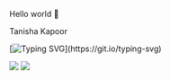  Hello world 👋
 
 Tanisha Kapoor
 
[![Typing SVG](https://readme-typing-svg.demolab.com/?lines=UI+/+UX+Designer;Full+Stack+Developer;Student;)](https://git.io/typing-svg)

<img src="https://github-readme-stats.vercel.app/api?username=tanishakapoor11&show_icons=true"/>

<img src="https://github-readme-stats.vercel.app/api/top-langs?username=tanishakapoor11"/>


